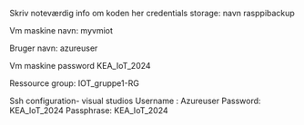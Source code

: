 Skriv noteværdig info om koden her
credentials storage: navn rasppibackup

Vm maskine navn: myvmiot


Bruger navn: azureuser


Vm maskine password KEA_IoT_2024

Ressource group: IOT_gruppe1-RG




Ssh configuration- visual studios 
Username :
Azureuser
Password: 
KEA_IoT_2024
Passphrase:
KEA_IoT_2024
